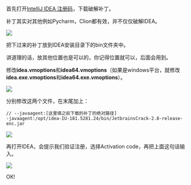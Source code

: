 首先打开[IntelliJ IDEA 注册码](http://idea.lanyus.com/)，下载破解补丁。

补丁其实对其他例如Pycharm，Clion都有效，并不仅仅破解IDEA。

![](https://github.com/ghnor/TechNote/blob/master/asstes/Others/JetBrains%E5%85%A8%E5%AE%B6%E6%A1%B6%E7%A0%B4%E8%A7%A3_1.png?raw=true)

把下过来的补丁放到IDEA安装目录下的bin文件夹中。

讲道理的话，放其他位置也是可以的，你记得位置就可以，后面会用到。

修改**idea.vmoptions**和**idea64.vmoptions**（如果是windows平台，就修改**idea.exe.vmoptions**和**idea64.exe.vmoptions**）。

![](https://github.com/ghnor/TechNote/blob/master/asstes/Others/JetBrains%E5%85%A8%E5%AE%B6%E6%A1%B6%E7%A0%B4%E8%A7%A3_2.png?raw=true)

分别修改这两个文件，在末尾加上：

```
// --javaagent:[这里填之前下载的补丁的绝对路径]
-javaagent:/opt/idea-IU-181.5281.24/bin/JetbrainsCrack-2.8-release-enc.jar
```
![](https://github.com/ghnor/TechNote/blob/master/asstes/Others/JetBrains%E5%85%A8%E5%AE%B6%E6%A1%B6%E7%A0%B4%E8%A7%A3_3.png?raw=true)

再打开IDEA，会提示我们验证注册，选择Activation code，再把上面这句话输入。

![](https://github.com/ghnor/TechNote/blob/master/asstes/Others/JetBrains%E5%85%A8%E5%AE%B6%E6%A1%B6%E7%A0%B4%E8%A7%A3_4.png?raw=true)

OK!

